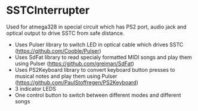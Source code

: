 # SSTCInterrupter
Used for atmega328 in special circuit which has PS2 port, audio jack and optical output to drive SSTC from safe distance.  

- Uses Pulser library to switch LED in optical cable which drives SSTC (https://github.com/Cooble/Pulser)
- Uses SdFat library to read specialy formatted MIDI songs and play them using Pulser (https://github.com/greiman/SdFat)
- Uses PS2Keyboard library to convert keyboard button presses to musical notes and play them using Pulser (https://github.com/PaulStoffregen/PS2Keyboard)
- 3 indicator LEDS
- One control button to switch between different modes and different songs

